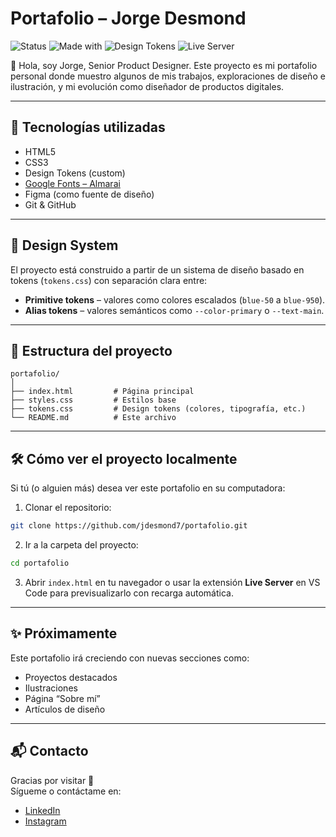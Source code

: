 # Portafolio – Jorge Desmond

![Status](https://img.shields.io/badge/status-en%20desarrollo-yellow)
![Made with](https://img.shields.io/badge/Made%20with-HTML%20%26%20CSS-blue)
![Design Tokens](https://img.shields.io/badge/Design%20System-Tokens%20CSS-8a2be2)
![Live Server](https://img.shields.io/badge/Preview-Live%20Server-green)

👋 Hola, soy Jorge, Senior Product Designer. Este proyecto es mi portafolio personal donde muestro algunos de mis trabajos, exploraciones de diseño e ilustración, y mi evolución como diseñador de productos digitales.

---

## 🚀 Tecnologías utilizadas

- HTML5
- CSS3
- Design Tokens (custom)
- [Google Fonts – Almarai](https://fonts.google.com/specimen/Almarai)
- Figma (como fuente de diseño)
- Git & GitHub

---

## 🎨 Design System

El proyecto está construido a partir de un sistema de diseño basado en tokens (`tokens.css`) con separación clara entre:

- **Primitive tokens** – valores como colores escalados (`blue-50` a `blue-950`).
- **Alias tokens** – valores semánticos como `--color-primary` o `--text-main`.

---

## 📁 Estructura del proyecto

```
portafolio/
│
├── index.html         # Página principal
├── styles.css         # Estilos base
├── tokens.css         # Design tokens (colores, tipografía, etc.)
└── README.md          # Este archivo
```

---

## 🛠 Cómo ver el proyecto localmente

Si tú (o alguien más) desea ver este portafolio en su computadora:

1. Clonar el repositorio:

```bash
git clone https://github.com/jdesmond7/portafolio.git
```

2. Ir a la carpeta del proyecto:

```bash
cd portafolio
```

3. Abrir `index.html` en tu navegador o usar la extensión **Live Server** en VS Code para previsualizarlo con recarga automática.

---

## ✨ Próximamente

Este portafolio irá creciendo con nuevas secciones como:

- Proyectos destacados
- Ilustraciones
- Página “Sobre mí”
- Artículos de diseño

---

## 📬 Contacto

Gracias por visitar 🙌  
Sígueme o contáctame en:

- [LinkedIn](https://www.linkedin.com/in/jorge-desmond)
- [Instagram](https://www.instagram.com/tuusuario)
